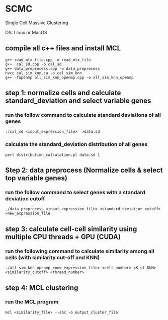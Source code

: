 # SCMC
Single Cell Massive Clustering

OS: Linux or MacOS



##  compile all c++ files and install MCL 
```
g++ read_mtx_file.cpp -o read_mtx_file
g++  cal_sd.cpp -o cal_sd
g++ data_preprocess.cpp -o data_preprocess
nvcc cal_sim_knn.cu -o cal_sim_knn
g++ -fopenmp all_sim_knn_openmp.cpp -o all_sim_knn_openmp
```


## step 1: normalize cells and calculate standard_deviation and select variable genes


### run the follow command to calculate standard deviations of all genes
```
./cal_sd <input_expression_file>  >data.sd
```
### calculate the standard_deviation distribution of all genes
```
perl distribution_calculation.pl data.sd 1
```
## Step 2: data preprocess (Normalize cells & select top variable genes)

### run the follow command to select genes with a standard deviation cutoff
```
./data_preprocess <input_expression_file> <standard_deviation_cutoff> >new_expression_file
```
## step 3: calculate cell-cell similarity using multiple CPU threads + GPU (CUDA)

### run the following command to calculate similarity among all cells (with similarity cut-off and KNN)
```
./all_sim_knn_openmp <new_expression_file> <cell_number> <K_of_KNN> <similarity_cutoff> <thread_number>
```

## step 4: MCL clustering

### run the MCL program
```
mcl <similarity_file> --abc -o output_cluster_file
```

